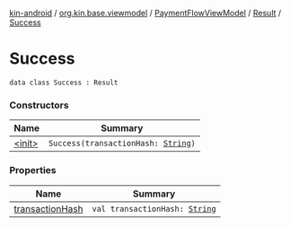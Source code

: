 [kin-android](../../../../index.md) / [org.kin.base.viewmodel](../../../index.md) / [PaymentFlowViewModel](../../index.md) / [Result](../index.md) / [Success](./index.md)

# Success

`data class Success : Result`

### Constructors

| Name | Summary |
|---|---|
| [&lt;init&gt;](-init-.md) | `Success(transactionHash: `[`String`](https://kotlinlang.org/api/latest/jvm/stdlib/kotlin/-string/index.html)`)` |

### Properties

| Name | Summary |
|---|---|
| [transactionHash](transaction-hash.md) | `val transactionHash: `[`String`](https://kotlinlang.org/api/latest/jvm/stdlib/kotlin/-string/index.html) |

